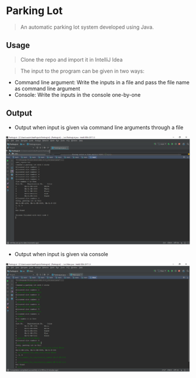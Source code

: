 # Parking Lot

> An automatic parking lot system developed using Java.

## Usage

> Clone the repo and import it in IntelliJ Idea

> The input to the program can be given in two ways:

- Command line argument: Write the inputs in a file and pass the file name as command line argument
- Console: Write the inputs in the console one-by-one

## Output

- Output when input is given via command line arguments through a file

![alt](\outputImages\commandLineOutput.PNG)

- Output when input is given via console

![alt](\outputImages\consoleOutput.PNG)
